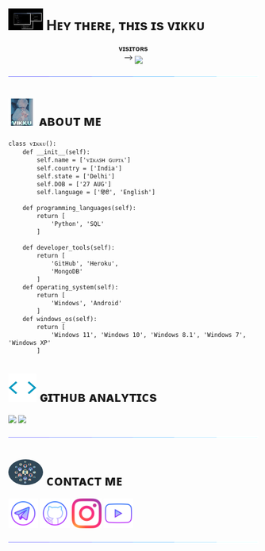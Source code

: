 <h1> <img src="https://github.com/Its-star-boi/Its-star-boi/blob/main/resources/codes.webp" width="70px"> Hᴇʏ ᴛʜᴇʀᴇ, ᴛʜɪs ɪs ᴠɪᴋᴋᴜ </h1>
<p align="center">
    <b>ᴠɪsɪᴛᴏʀs</b><br>
 -->    <img align="middle" src="https://profile-counter.glitch.me/Vikku1343/count.svg" />
</p>

[<img src="https://github.com/Vikku1343/Vikku1343/blob/main/resources/hr.gif"/>](https://github.com/Vikku1343)

<h1> <img src="https://github.com/Vikku1343/Vikku1343/blob/main/resources/Vikku.png" width="55px"> ᴀʙᴏᴜᴛ ᴍᴇ </h1>
  
```python3
class ᴠɪᴋᴋᴜ():
    def __init__(self):
        self.name = ['ᴠɪᴋᴀꜱʜ ɢᴜᴘᴛᴀ']
        self.country = ['India']
        self.state = ['Delhi']
        self.DOB = ['27 AUG']
        self.language = ['हिंदी', 'English']
        
    def programming_languages(self):
        return [
            'Python', 'SQL'
        ]
  
    def developer_tools(self):
        return [
            'GitHub', 'Heroku',
            'MongoDB'
        ]
    def operating_system(self):
        return [
            'Windows', 'Android'
        ]
    def windows_os(self):
        return [
            'Windows 11', 'Windows 10', 'Windows 8.1', 'Windows 7', 'Windows XP'
        ]
 ```
<h1> <img src = "https://github.com/Vikku1343/Vikku1343/blob/main/resources/analytics.webp" width="57px"> ɢɪᴛʜᴜʙ ᴀɴᴀʟʏᴛɪᴄs </h1>

[<img src="https://github-readme-stats.vercel.app/api?username=Vikku1343&count_private=true&show_icons=true&theme=chartreuse-dark&custom_title=What%27s+the+craic?&include_all_commits=true&hide_border=true&bg_color=000000" width="49%">](https://github.com/Vikku1343)  [<img src="https://github-readme-streak-stats.herokuapp.com/?user=Vikku1343&theme=chartreuse-dark&hide_border=True&bg_color=000000" width="49%">](https://github.com/Vikku1343)

[<img src="https://github.com/Vikku1343/Vikku1343/blob/main/resources/hr.gif"/>](https://github.com/Vikku1343)

<h1> <img src="https://github.com/Vikku1343/Vikku1343/blob/main/resources/connect.gif" width="70px" style="border-radius: 50%"> ᴄᴏɴᴛᴀᴄᴛ ᴍᴇ </h1>

 [<img src="https://github.com/Vikku1343/Vikku1343/blob/main/resources/telegram_icon.png" width="60px">](https://t.me/D3AD_B0Y) [<img src="https://github.com/Vikku1343/Vikku1343/blob/main/resources/github_icon.png" width="60px">](https://github.com/Vikku1343) [<img src="https://github.com/Vikku1343/Vikku1343/blob/main/resources/Instagram_icon.png" width="60px">](https://instagram.com/Vikku7079?igshid=YmMyMTA2M2Y=) [<img src="https://github.com/Vikku1343/Vikku1343/blob/main/resources/youtube_icon.png" width="60px">](https://youtube.com/@vkcreativek9167)

[<img src="https://github.com/Vikku1343/Vikku1343/blob/main/resources/hr.gif"/>](https://github.com/Vikku1343)
